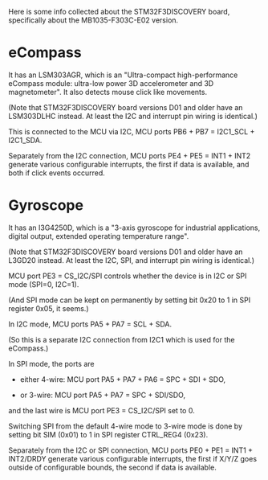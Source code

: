 Here is some info collected about the STM32F3DISCOVERY board,
specifically about the MB1035-F303C-E02 version.

# eCompass

It has an LSM303AGR, which is an
"Ultra-compact high-performance eCompass module:
ultra-low power 3D accelerometer and 3D magnetometer".
It also detects mouse click like movements.

(Note that STM32F3DISCOVERY board versions D01 and older
have an LSM303DLHC instead.
At least the I2C and interrupt pin wiring is identical.)

This is connected to the MCU via I2C,
MCU ports PB6 + PB7 = I2C1\_SCL + I2C1\_SDA.

Separately from the I2C connection,
MCU ports PE4 + PE5 = INT1 + INT2 generate various configurable interrupts,
the first if data is available,
and both if click events occurred.

# Gyroscope

It has an I3G4250D, which is a
"3-axis gyroscope for industrial applications, digital output,
extended operating temperature range".

(Note that STM32F3DISCOVERY board versions D01 and older
have an L3GD20 instead.
At least the I2C, SPI, and interrupt pin wiring is identical.)

MCU port PE3 = CS\_I2C/SPI controls whether
the device is in I2C or SPI mode (SPI=0, I2C=1).

(And SPI mode can be kept on permanently by
setting bit 0x20 to 1 in SPI register 0x05, it seems.)

In I2C mode, MCU ports PA5 + PA7 = SCL + SDA.

(So this is a separate I2C connection from I2C1
which is used for the eCompass.)

In SPI mode, the ports are

- either 4-wire: MCU port PA5 + PA7 + PA6 = SPC + SDI + SDO,

- or 3-wire: MCU port PA5 + PA7 = SPC + SDI/SDO,

and the last wire is MCU port PE3 = CS\_I2C/SPI set to 0.

Switching SPI from the default 4-wire mode to 3-wire mode is done by
setting bit SIM (0x01) to 1 in SPI register CTRL\_REG4 (0x23).

Separately from the I2C or SPI connection,
MCU ports PE0 + PE1 = INT1 + INT2/DRDY generate various configurable interrupts,
the first if X/Y/Z goes outside of configurable bounds,
the second if data is available.

